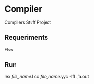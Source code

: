 # Compiler
Compilers Stuff Project

## Requeriments
Flex

## Run
lex _file_name_.l
cc _file_name_.yyc -lfl
./a.out
